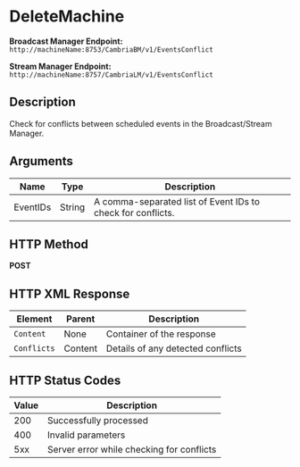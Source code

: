 # DeleteMachine

**Broadcast Manager Endpoint:**  
`http://machineName:8753/CambriaBM/v1/EventsConflict`

**Stream Manager Endpoint:**  
`http://machineName:8757/CambriaLM/v1/EventsConflict`

## Description
Check for conflicts between scheduled events in the Broadcast/Stream Manager.

## Arguments

| Name       | Type   | Description                                         |
|------------|--------|-----------------------------------------------------|
| EventIDs   | String | A comma-separated list of Event IDs to check for conflicts. |

## HTTP Method
**POST**

## HTTP XML Response

| Element       | Parent   | Description                                    |
|---------------|----------|------------------------------------------------|
| `Content`     | None     | Container of the response                     |
| `Conflicts`   | Content  | Details of any detected conflicts             |

## HTTP Status Codes

| Value | Description                                            |
|-------|--------------------------------------------------------|
| 200   | Successfully processed                                 |
| 400   | Invalid parameters                                     |
| 5xx   | Server error while checking for conflicts              |
